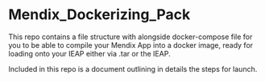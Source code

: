 # Mendix_Dockerizing_Pack

This repo contains a file structure with alongside docker-compose file for you to be able to compile your Mendix App into a docker image, ready for loading onto your IEAP either via .tar or the IEAP.

Included in this repo is a document outlining in details the steps for launch.

